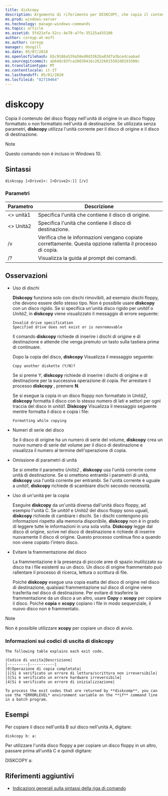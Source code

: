 ```yaml
---
title: diskcopy
description: Argomento di riferimento per DISKCOPY, che copia il contenuto del disco floppy nell'unità di origine in un disco floppy formattato o non formattato nell'unità di destinazione.
ms.prod: windows-server
ms.technology: manage-windows-commands
ms.topic: article
ms.assetid: 5fd21efa-52cc-4e70-a7fe-35125a435106
author: coreyp-at-msft
ms.author: coreyp
manager: dongill
ms.date: 05/07/2018
ms.openlocfilehash: b5c9186a539a58ed0d3362ba83d7a3bcedcaabad
ms.sourcegitcommit: ab64dc83fca28039416c26226815502d0193500c
ms.translationtype: MT
ms.contentlocale: it-IT
ms.lasthandoff: 05/01/2020
ms.locfileid: "82719464"
---
```

# <a name="diskcopy"></a>diskcopy

Copia il contenuto del disco floppy nell'unità di origine in un disco floppy formattato o non formattato nell'unità di destinazione. Se utilizzata senza parametri, **diskcopy** utilizza l'unità corrente per il disco di origine e il disco di destinazione.



> [!NOTE]
> Questo comando non è incluso in Windows 10.

## <a name="syntax"></a>Sintassi

```
diskcopy [<Drive1>: [<Drive2>:]] [/v]
```

### <a name="parameters"></a>Parametri

|Parametro|Descrizione|
|---------|-----------|
|\<> unità1|Specifica l'unità che contiene il disco di origine.|
|\<> Unità2|Specifica l'unità che contiene il disco di destinazione.|
|/v|Verifica che le informazioni vengano copiate correttamente. Questa opzione rallenta il processo di copia.|
|/?|Visualizza la guida al prompt dei comandi.|

## <a name="remarks"></a>Osservazioni

-   Uso di dischi

    **Diskcopy** funziona solo con dischi rimovibili, ad esempio dischi floppy, che devono essere dello stesso tipo. Non è possibile usare **diskcopy** con un disco rigido. Se si specifica un'unità disco rigido per *unità1* o *Unità2*, in **diskcopy** viene visualizzato il messaggio di errore seguente:  
    ```
    Invalid drive specification
    Specified drive does not exist or is nonremovable
    ```  
    Il comando **diskcopy** richiede di inserire i dischi di origine e di destinazione e attende che venga premuto un tasto sulla tastiera prima di continuare.

    Dopo la copia del disco, **diskcopy** Visualizza il messaggio seguente:  
    ```
    Copy another diskette (Y/N)?
    ```  
    Se si preme Y, **diskcopy** richiede di inserire i dischi di origine e di destinazione per la successiva operazione di copia. Per arrestare il processo **diskcopy** , premere **N**.

    Se si esegue la copia in un disco floppy non formattato in *Unità2*, **diskcopy** formatta il disco con lo stesso numero di lati e settori per ogni traccia del disco in *unità1*. **Diskcopy** Visualizza il messaggio seguente mentre formatta il disco e copia i file:  
    ```
    Formatting while copying
    ```  
-   Numeri di serie del disco

    Se il disco di origine ha un numero di serie del volume, **diskcopy** crea un nuovo numero di serie del volume per il disco di destinazione e visualizza il numero al termine dell'operazione di copia.
-   Omissione di parametri di unità

    Se si omette il parametro *Unità2* , **diskcopy** usa l'unità corrente come unità di destinazione. Se si omettono entrambi i parametri di unità, **diskcopy** usa l'unità corrente per entrambi. Se l'unità corrente è uguale a *unità1*, **diskcopy** richiede di scambiare dischi secondo necessità.
-   Uso di un'unità per la copia

    Eseguire **diskcopy** da un'unità diversa dall'unità disco floppy, ad esempio l'unità C. Se *unità1* e *Unità2* del disco floppy sono uguali, **diskcopy** richiede di cambiare i dischi. Se i dischi contengono più informazioni rispetto alla memoria disponibile, **diskcopy** non è in grado di leggere tutte le informazioni in una sola volta. **Diskcopy** legge dal disco di origine, scrive nel disco di destinazione e richiede di inserire nuovamente il disco di origine. Questo processo continua fino a quando non viene copiato l'intero disco.
-   Evitare la frammentazione del disco

    La frammentazione è la presenza di piccole aree di spazio inutilizzato su disco tra i file esistenti su un disco. Un disco di origine frammentato può rallentare il processo di ricerca, lettura o scrittura di file.

    Poiché **diskcopy** esegue una copia esatta del disco di origine nel disco di destinazione, qualsiasi frammentazione sul disco di origine viene trasferita nel disco di destinazione. Per evitare di trasferire la frammentazione da un disco a un altro, usare **Copy** o **xcopy** per copiare il disco. Poiché **copia** e **xcopy** copiano i file in modo sequenziale, il nuovo disco non è frammentato.

> [!NOTE]
> Non è possibile utilizzare **xcopy** per copiare un disco di avvio.

### <a name="understanding-diskcopy-exit-codes"></a>Informazioni sui codici di uscita di **diskcopy**

    The following table explains each exit code.
    
    |Codice di uscita|Descrizione|
    |---------|-----------|
    |0|Operazione di copia completata|
    |1|Si è verificato un errore di lettura/scrittura non irreversibile|
    |3|Si è verificato un errore hardware irreversibile|
    |4|Si è verificato un errore di inizializzazione|

    To process the exit codes that are returned by **diskcomp**, you can use the *ERRORLEVEL* environment variable on the **if** command line in a batch program.

## <a name="examples"></a>Esempi

Per copiare il disco nell'unità B sul disco nell'unità A, digitare:
```
diskcopy b: a:
```
Per utilizzare l'unità disco floppy a per copiare un disco floppy in un altro, passare prima all'unità C e quindi digitare:

DISKCOPY a:

## <a name="additional-references"></a>Riferimenti aggiuntivi

- [Indicazioni generali sulla sintassi della riga di comando](command-line-syntax-key.md)